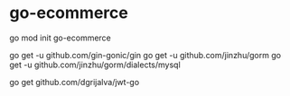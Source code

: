 # go-ecommerce

go mod init go-ecommerce

go get -u github.com/gin-gonic/gin
go get -u github.com/jinzhu/gorm
go get -u github.com/jinzhu/gorm/dialects/mysql

go get github.com/dgrijalva/jwt-go
